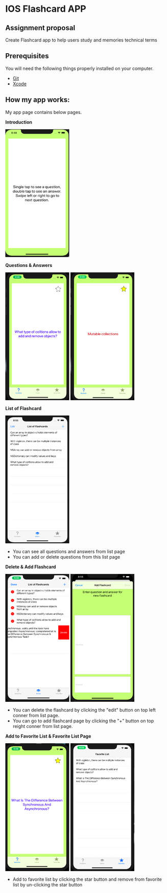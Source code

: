 # IOS Flashcard APP


## Assignment proposal
Create Flashcard app to help users study and memories technical terms


## Prerequisites

You will need the following things properly installed on your computer.

* [Git](https://git-scm.com/)
* [Xcode](https://developer.apple.com/xcode/)

## How my app works:
My app page contains below pages.

**Introduction**

<img src="https://github.com/Jaejun-Project/IOS_Flashcard/blob/master/IOS_Flashcard_img/Intro.png?raw=true"  width="200" height="400" />


**Questions & Answers**


<p float="left">
<img src="https://github.com/Jaejun-Project/IOS_Flashcard/blob/master/IOS_Flashcard_img/collectionQues.png?raw=true"  width="200" height="400" />
<img src="https://github.com/Jaejun-Project/IOS_Flashcard/blob/master/IOS_Flashcard_img/answerColl.png?raw=true"  width="200" height="400" />
</p>

**List of Flashcard**

<img src="https://github.com/Jaejun-Project/IOS_Flashcard/blob/master/IOS_Flashcard_img/listOfFlashcards.png?raw=true"  width="200" height="400" />

- You can see all questions and answers from list page
- You can add or delete questions from this list page

**Delete & Add Flashcard**

<p float="left">
<img src="https://github.com/Jaejun-Project/IOS_Flashcard/blob/master/IOS_Flashcard_img/deleteFlashcard.png?raw=true"  width="200" height="400" />
<img src="https://github.com/Jaejun-Project/IOS_Flashcard/blob/master/IOS_Flashcard_img/addFlashcard.png?raw=true"  width="200" height="400" />
</p>

- You can delete the flashcard by clicking the "edit" button on top left conner from list page.
- You can go to add flashcard page by clicking the "+" button on top reight conner from list page.


**Add to Favorite List & Favorite List Page**

<p float="left">
  <img src="https://github.com/Jaejun-Project/IOS_Flashcard/blob/master/IOS_Flashcard_img/addTOfav_ques.png?raw=true"  width="200" height="400" />
  <img src="https://github.com/Jaejun-Project/IOS_Flashcard/blob/master/IOS_Flashcard_img/favList.png?raw=true"  width="200" height="400" />
</p>

- Add to favorite list by clicking the star button and remove from favorite list by un-clicking the star button




